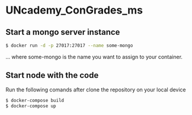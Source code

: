# UNcademy_ConGrades_ms

## Start a mongo server instance
```bash
$ docker run -d -p 27017:27017 --name some-mongo
```
... where some-mongo is the name you want to assign to your container.

## Start node with the code
Run the following comands after clone the repository on your local device
```bash
$ docker-compose build
$ docker-compose up
```
